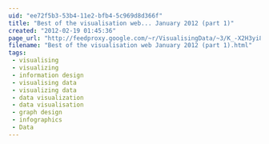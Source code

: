 ```yaml
---
uid: "ee72f5b3-53b4-11e2-bfb4-5c969d8d366f"
title: "Best of the visualisation web... January 2012 (part 1)"
created: "2012-02-19 01:45:36"
page_url: "http://feedproxy.google.com/~r/VisualisingData/~3/K_-X2H3yi8Q/"
filename: "Best of the visualisation web January 2012 (part 1).html"
tags: 
 - visualising
 - visualizing
 - information design
 - visualising data
 - visualizing data
 - data visualization
 - data visualisation
 - graph design
 - infographics
 - Data
---
```

